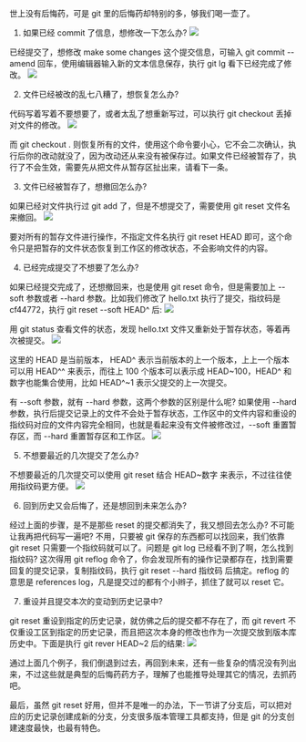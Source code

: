 世上没有后悔药，可是 git 里的后悔药却特别的多，够我们喝一壶了。



1. 如果已经 commit 了信息，想修改一下怎么办?
![](http://develop-developer.oss-cn-hangzhou.aliyuncs.com/images/nhqoQ767hSsvNECkp-mmiOrbqPhsJ9vwqySNx_MBB4.png?x-oss-process=style/txt-water)

已经提交了，想修改 make some changes 这个提交信息，可输入 git commit --amend 回车，使用编辑器输入新的文本信息保存，执行  git lg 看下已经完成了修改。
![](http://develop-developer.oss-cn-hangzhou.aliyuncs.com/images/8smCoi567KZuc7R6m-rBp0Hos05_WneHPAIi61fdQ-.png?x-oss-process=style/txt-water)

2. 文件已经被改的乱七八糟了，想恢复怎么办?

代码写着写着不要想要了，或者太乱了想重新写过，可以执行 git checkout 丢掉对文件的修改。
![](http://develop-developer.oss-cn-hangzhou.aliyuncs.com/images/tK5JhokdGC7nst4Fk-zLePiW0OOzKOrL7buIa4-AYt.png?x-oss-process=style/txt-water)

而 git checkout . 则恢复所有的文件，使用这个命令要小心，它不会二次确认，执行后你的改动就没了，因为改动还从来没有被保存过。如果文件已经被暂存了，执行了不会生效，需要先从把文件从暂存区扯出来，请看下一条。

3. 文件已经被暂存了，想撤回怎么办?

如果已经对文件执行过 git add 了，但是不想提交了，需要使用 git reset 文件名 来撤回。
![](http://develop-developer.oss-cn-hangzhou.aliyuncs.com/images/Q63WoZ2v9NLuHReGN-rOXVb4TG-mgXYUFNtI5rYwoo.png?x-oss-process=style/txt-water)

要对所有的暂存文件进行操作，不指定文件名执行 git reset HEAD 即可，这个命令只是把暂存的文件状态恢复到工作区的修改状态，不会影响文件的内容。

4. 已经完成提交了不想要了怎么办?

如果已经提交完成了，还想撤回来，也是使用 git reset 命令，但是需要加上 --soft 参数或者 --hard 参数。比如我们修改了 hello.txt 执行了提交，指纹码是 cf44772，执行 git reset --soft HEAD^ 后:
![](http://develop-developer.oss-cn-hangzhou.aliyuncs.com/images/X8sXs37uGyG4xmEqC-XIgZpNiyjuq8ZJwRkjfzLnl7.png?x-oss-process=style/txt-water)

用 git status 查看文件的状态，发现 hello.txt 文件又重新处于暂存状态，等着再次被提交。
![](http://develop-developer.oss-cn-hangzhou.aliyuncs.com/images/oYKWYncrRwvEcYbzE-n6VXJkLcWhn4pXZ1o-Rm4AGE.png?x-oss-process=style/txt-water)

这里的 HEAD 是当前版本， HEAD^ 表示当前版本的上一个版本，上上一个版本可以用 HEAD^^ 来表示，而往上 100 个版本可以表示成 HEAD~100，HEAD^ 和数字也能集合使用，比如 HEAD^~1 表示父提交的上一次提交。

有 --soft 参数，就有 --hard 参数，这两个参数的区别是什么呢? 如果使用 --hard 参数，执行后提交记录上的文件不会处于暂存状态，工作区中的文件内容和重设的指纹码对应的文件内容完全相同，也就是看起来没有文件被修改过，--soft 重置暂存区，而 --hard 重置暂存区和工作区。
![](http://develop-developer.oss-cn-hangzhou.aliyuncs.com/images/uFHXgyJMToiyxKAQA-4bhSTvck2mobCP1OQiDrFCkF.png?x-oss-process=style/txt-water)

5. 不想要最近的几次提交了怎么办?

不想要最近的几次提交可以使用 git reset 结合 HEAD~数字 来表示，不过往往使用指纹码更方便。
![](http://develop-developer.oss-cn-hangzhou.aliyuncs.com/images/PL4g6bQuKcAqdgFuy-ydnQWg5s2Bdnt0wrQxKBWlxe.png?x-oss-process=style/txt-water)

6. 回到历史又会后悔了，还是想回到未来怎么办?

经过上面的步骤，是不是那些 reset 的提交都消失了，我又想回去怎么办? 不可能让我再把代码写一遍吧? 不用，只要被 git 保存的东西都可以找回来，我们依靠 git reset 只需要一个指纹码就可以了。问题是 git log 已经看不到了啊，怎么找到指纹码? 这次得用 git reflog 命令了，你会发现所有的操作记录都存在，找到需要回复的提交记录，复制指纹码，执行 git reset --hard 指纹码 后搞定。reflog 的意思是 references log，凡是提交过的都有个小辫子，抓住了就可以 reset 它。



7. 重设并且提交本次的变动到历史记录中?

git reset 重设到指定的历史记录，就仿佛之后的提交都不存在了，而 git revert 不仅重设工区到指定的历史记录，而且把这次本身的修改也作为一次提交放到版本库历史中。下面是执行 git rever HEAD~2 后的结果:
![](http://develop-developer.oss-cn-hangzhou.aliyuncs.com/images/baH7yeia5hF4fm8Px-34r8b7j70Lt3mDcyrhSUUCHq.png?x-oss-process=style/txt-water)

通过上面几个例子，我们倒退到过去，再回到未来，还有一些复杂的情况没有列出来，不过这些就是典型的后悔药药方子，理解了也能推导处理其它的情况，去抓药吧。

最后，虽然 git reset 好用，但并不是唯一的办法，下一节讲了分支后，可以把对应的历史记录创建成新的分支，分支很多版本管理工具都支持，但是 git 的分支创建速度最快，也最有特色。
